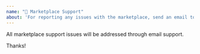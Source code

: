 ```yaml
---
name: "🛒 Marketplace Support"
about: 'For reporting any issues with the marketplace, send an email to hello@octobercms.com'
---
```


All marketplace support issues will be addressed through email support.

Thanks!
